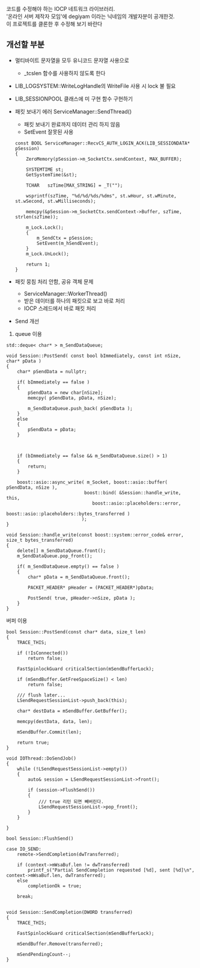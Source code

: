 코드를 수정해야 하는 IOCP 네트워크 라이브러리. 
<br>
'온라인 서버 제작자 모임'에 degiyam 이라는 닉네임의 개발자분이 공개한것.
<br>
이 프로젝트를 클론한 후 수정해 보기 바란다

## 개선할 부분

- 멀티바이트 문자열을 모두 유니코드 문자열 사용으로 
    - _tcslen 함수를 사용하지 않도록 한다
- LIB_LOGSYSTEM::WriteLogHandle의 WriteFile 사용 시 lock 불 필요
- LIB_SESSIONPOOL 클래스에 미 구현 함수 구현하기
- 패킷 보내기 에러 ServiceManager::SendThread()
    - 패킷 보내기 완료까지 데이터 관리 하지 않음
    - SetEvent 잘못된 사용 
	```
	const BOOL ServiceManager::RecvCS_AUTH_LOGIN_ACK(LIB_SESSIONDATA* pSession)
	{
		ZeroMemory(pSession->m_SocketCtx.sendContext, MAX_BUFFER);

		SYSTEMTIME st;
		GetSystemTime(&st);

		TCHAR	szTime[MAX_STRING] = _T("");

		wsprintf(szTime, "%d/%d/%ds/%dms", st.wHour, st.wMinute, st.wSecond, st.wMilliseconds);

		memcpy(&pSession->m_SocketCtx.sendContext->Buffer, szTime, strlen(szTime));

		m_Lock.Lock();
		{
			m_SendCtx = pSession;
			SetEvent(m_hSendEvent);
		}
		m_Lock.UnLock();

		return 1;
	}
	```

- 패킷 뭉침 처리 안함, 공유 객체 문제
    - ServiceManager::WorkerThread()
    - 받은 데이터를 하나의 패킷으로 보고 바로 처리
    - IOCP 스레드에서 바로 패킷 처리

- Send 개선
1) queue 이용
```
std::deque< char* > m_SendDataQueue;

void Session::PostSend( const bool bImmediately, const int nSize, char* pData )
{
	char* pSendData = nullptr;

	if( bImmediately == false )
	{
		pSendData = new char[nSize];
		memcpy( pSendData, pData, nSize);

		m_SendDataQueue.push_back( pSendData );
	}
	else
	{
		pSendData = pData;
	}

	

	if (bImmediately == false && m_SendDataQueue.size() > 1)
	{
		return;
	}

	boost::asio::async_write( m_Socket, boost::asio::buffer( pSendData, nSize ),
							 boost::bind( &Session::handle_write, this,
								boost::asio::placeholders::error,
								boost::asio::placeholders::bytes_transferred )
							);
}

void Session::handle_write(const boost::system::error_code& error, size_t bytes_transferred)
{
	delete[] m_SendDataQueue.front();
	m_SendDataQueue.pop_front();

	if( m_SendDataQueue.empty() == false )
	{
		char* pData = m_SendDataQueue.front();
		
		PACKET_HEADER* pHeader = (PACKET_HEADER*)pData;

		PostSend( true, pHeader->nSize, pData );
	}
}
```

버퍼 이용
```
bool Session::PostSend(const char* data, size_t len)
{
	TRACE_THIS;

	if (!IsConnected())
		return false;

	FastSpinlockGuard criticalSection(mSendBufferLock);

	if (mSendBuffer.GetFreeSpaceSize() < len)
		return false;

	/// flush later...
	LSendRequestSessionList->push_back(this);
	
	char* destData = mSendBuffer.GetBuffer();

	memcpy(destData, data, len);

	mSendBuffer.Commit(len);

	return true;
}

void IOThread::DoSendJob()
{
	while (!LSendRequestSessionList->empty())
	{
		auto& session = LSendRequestSessionList->front();
	
		if (session->FlushSend())
		{
			/// true 리턴 되면 빼버린다.
			LSendRequestSessionList->pop_front();
		}
	}
	
}

bool Session::FlushSend()

case IO_SEND:
	remote->SendCompletion(dwTransferred);

	if (context->mWsaBuf.len != dwTransferred)
		printf_s("Partial SendCompletion requested [%d], sent [%d]\n", context->mWsaBuf.len, dwTransferred);
	else
		completionOk = true;
	
	break;

	
void Session::SendCompletion(DWORD transferred)
{
	TRACE_THIS;

	FastSpinlockGuard criticalSection(mSendBufferLock);

	mSendBuffer.Remove(transferred);

	mSendPendingCount--;
}
```